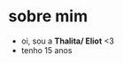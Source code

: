 # sobre mim

- oi, sou a **Thalita/ Eliot** <3
- tenho 15 anos

<!---
thal1ta/thal1ta is a ✨ special ✨ repository because its `README.md` (this file) appears on your GitHub profile.
You can click the Preview link to take a look at your changes.
--->

